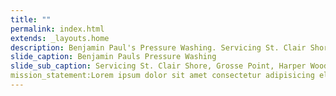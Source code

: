 ```yaml
---
title: ""
permalink: index.html
extends: _layouts.home
description: Benjamin Paul's Pressure Washing. Servicing St. Clair Shore, Grosse Point,Harper Woods, Sterling Heights and More.
slide_caption: Benjamin Pauls Pressure Washing
slide_sub_caption: Servicing St. Clair Shore, Grosse Point, Harper Woods, Sterling Heights and More...
mission_statement:Lorem ipsum dolor sit amet consectetur adipisicing elit. Minus illo eaque reprehenderit, tempora similique corporis ipsum? Expedita exercitationem inventore nihil. Ullam totam sit eum tempore quae sunt dolores, consectetur quisquam.
---
```

